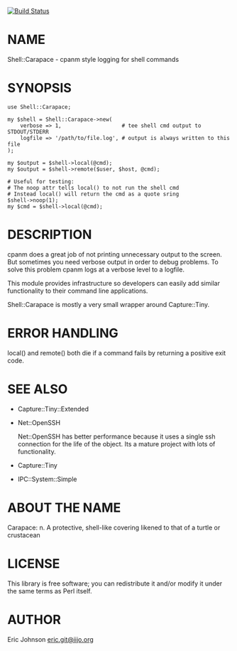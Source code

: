 [![Build Status](https://travis-ci.org/kablamo/p5-shell-carapace.svg?branch=master)](https://travis-ci.org/kablamo/p5-shell-carapace)
# NAME

Shell::Carapace - cpanm style logging for shell commands

# SYNOPSIS

    use Shell::Carapace;

    my $shell = Shell::Carapace->new(
        verbose => 1,                   # tee shell cmd output to STDOUT/STDERR
        logfile => '/path/to/file.log', # output is always written to this file
    );

    my $output = $shell->local(@cmd);
    my $output = $shell->remote($user, $host, @cmd);

    # Useful for testing:
    # The noop attr tells local() to not run the shell cmd
    # Instead local() will return the cmd as a quote sring
    $shell->noop(1);
    my $cmd = $shell->local(@cmd);

# DESCRIPTION

cpanm does a great job of not printing unnecessary output to the screen.  But
sometimes you need verbose output in order to debug problems.  To solve this
problem cpanm logs at a verbose level to a logfile.

This module provides infrastructure so developers can easily add similar
functionality to their command line applications.

Shell::Carapace is mostly a very small wrapper around Capture::Tiny.

# ERROR HANDLING

local() and remote() both die if a command fails by returning a positive exit
code. 

# SEE ALSO

- Capture::Tiny::Extended
- Net::OpenSSH

    Net::OpenSSH has better performance because it uses a single ssh connection for
    the life of the object.  Its a mature project with lots of functionality.  

- Capture::Tiny
- IPC::System::Simple

# ABOUT THE NAME

Carapace: n. A protective, shell-like covering likened to that of a turtle or crustacean

# LICENSE

This library is free software; you can redistribute it and/or modify
it under the same terms as Perl itself.

# AUTHOR

Eric Johnson <eric.git@iijo.org>
